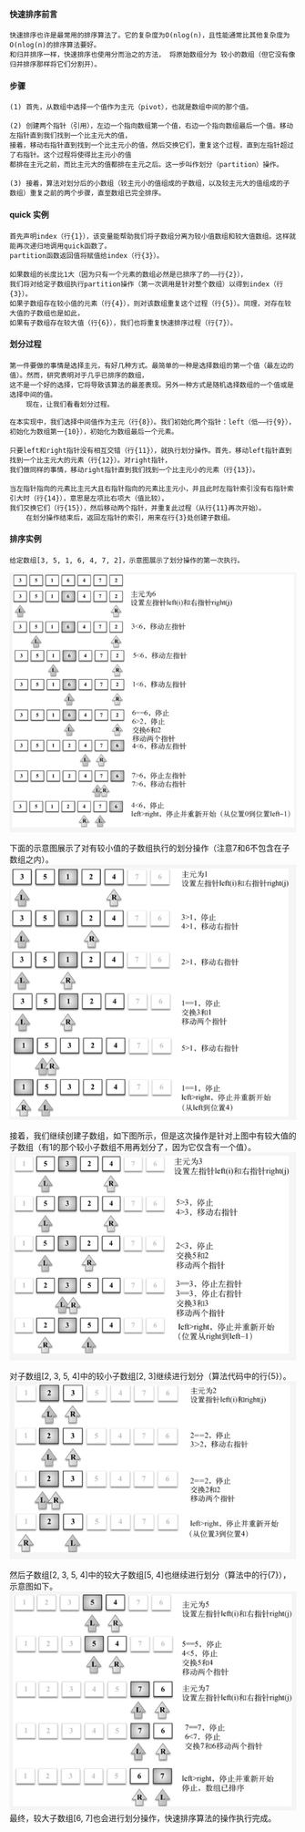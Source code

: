 #### 快速排序前言
```
快速排序也许是最常用的排序算法了。它的复杂度为O(nlog(n)，且性能通常比其他复杂度为O(nlog(n)的排序算法要好。
和归并排序一样，快速排序也使用分而治之的方法， 将原始数组分为 较小的数组（但它没有像归并排序那样将它们分割开）。
```

#### 步骤
```
(1) 首先，从数组中选择一个值作为主元（pivot），也就是数组中间的那个值。

(2) 创建两个指针（引用），左边一个指向数组第一个值，右边一个指向数组最后一个值。移动左指针直到我们找到一个比主元大的值，
接着，移动右指针直到找到一个比主元小的值，然后交换它们，重复这个过程，直到左指针超过了右指针。这个过程将使得比主元小的值
都排在主元之前，而比主元大的值都排在主元之后。这一步叫作划分（partition）操作。

(3) 接着，算法对划分后的小数组（较主元小的值组成的子数组，以及较主元大的值组成的子数组）重复之前的两个步骤，直至数组已完全排序。
```

#### quick 实例
```
首先声明index（行{1}），该变量能帮助我们将子数组分离为较小值数组和较大值数组。这样就能再次递归地调用quick函数了。
partition函数返回值将赋值给index（行{3}）。

如果数组的长度比1大（因为只有一个元素的数组必然是已排序了的——行{2}），
我们将对给定子数组执行partition操作（第一次调用是针对整个数组）以得到index（行{3}）。
如果子数组存在较小值的元素（行{4}），则对该数组重复这个过程（行{5}）。同理，对存在较大值的子数组也是如此，
如果有子数组存在较大值（行{6}），我们也将重复快速排序过程（行{7}）。
```

#### 划分过程
```
第一件要做的事情是选择主元，有好几种方式。最简单的一种是选择数组的第一个值（最左边的值）。然而，研究表明对于几乎已排序的数组，
这不是一个好的选择，它将导致该算法的最差表现。另外一种方式是随机选择数组的一个值或是选择中间的值。
	现在，让我们看看划分过程。
```

```
在本实现中，我们选择中间值作为主元（行{8}）。我们初始化两个指针：left（低——行{9}），初始化为数组第一{10}），初始化为数组最后一个元素。

只要left和right指针没有相互交错（行{11}），就执行划分操作。首先，移动left指针直到找到一个比主元大的元素（行{12}）。对right指针，
我们做同样的事情，移动right指针直到我们找到一个比主元小的元素（行{13}）。

当左指针指向的元素比主元大且右指针指向的元素比主元小，并且此时左指针索引没有右指针索引大时（行{14}），意思是左项比右项大（值比较），
我们交换它们（行{15}），然后移动两个指针，并重复此过程（从行{11}再次开始）。
	在划分操作结束后，返回左指针的索引，用来在行{3}处创建子数组。
```

#### 排序实例
```
给定数组[3, 5, 1, 6, 4, 7, 2]，示意图展示了划分操作的第一次执行。
```
![](./图3-快速排序.png)

下面的示意图展示了对有较小值的子数组执行的划分操作（注意7和6不包含在子数组之内）。
![](./图4-快速排序.png)

接着，我们继续创建子数组，如下图所示，但是这次操作是针对上图中有较大值的子数组（有1的那个较小子数组不用再划分了，因为它仅含有一个值）。
![](./图5-快速排序.png)

对子数组[2, 3, 5, 4]中的较小子数组[2, 3]继续进行划分（算法代码中的行{5}）。
![](./图6-快速排序.png)

然后子数组[2, 3, 5, 4]中的较大子数组[5, 4]也继续进行划分（算法中的行{7}），示意图如下。
![](./图7-快速排序.png)
最终，较大子数组[6, 7]也会进行划分操作，快速排序算法的操作执行完成。
